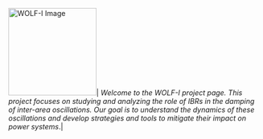 <a href="https://cresym.github.io/WOLF-I/"><img src="{{ site.baseurl }}{{ site.global_asset_link }}" alt="WOLF-I Image" width="175" /></a>| *Welcome to the WOLF-I project page. This project focuses on studying and analyzing the role of IBRs in the damping of inter-area oscillations. Our goal is to understand the dynamics of these oscillations and develop strategies and tools to mitigate their impact on power systems*.|